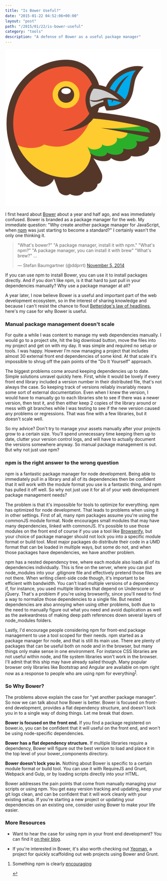 ```yaml
---
title: "Is Bower Useful?"
date: "2015-01-22 04:52:06+00:00"
layout: "post"
path: "/2015/01/22/is-bower-useful"
category: "tools"
description: "A defense of Bower as a useful package manager"
---
```




![bower logo](/posts/images/bower-1.png)

I first heard about [Bower][bower] about a year and half ago, and was immediately confused.  Bower is branded as a package manager for the web.  My immediate question: "Why create another package manager for JavaScript, when [npm][npm] was just starting to become a standard?"  I certainly wasn't the only one thinking it.

<div>
<blockquote class="twitter-tweet" lang="en"><p>&quot;What&#39;s bower?&quot;&#10;&quot;A package manager, install it with npm.&quot;&#10;&quot;What&#39;s npm?&quot;&#10;&quot;A package manager, you can install it with brew&quot;&#10;&quot;What&#39;s brew?&quot;&#10;...</p>&mdash; Stefan Baumgartner (@ddprrt) <a href="https://twitter.com/ddprrt/status/529909875347030016">November 5, 2014</a></blockquote>
</div>

If you can use npm to install Bower, you can use it to install packages directly.  And if you don't like npm, is it that hard to just pull in your dependencies manually?  Why use a package manager at all?

A year later, I now believe Bower is a useful and important part of the web development ecosystem, so in the interest of sharing knowledge and because I can't resist the chance to flout [Betteridge's law of headlines][betterlaw], here's my case for why Bower is useful.

### Manual package management doesn't scale

For quite a while I was content to manage my web dependencies manually.  I would go to a project site, hit the big download button, move the files into my project and get on with my day.  It was simple and required no setup or tools.  I was happy.  However I'm now managing a project that includes almost 30 external front end dependencies of some kind.  At that scale it's impossible to shrug off the pain points of the "Do It Yourself" approach.

The biggest problems come around keeping dependencies up to date. Simple solutions unravel quickly here.  First, while it would be lovely if every front end library included a version number in their distributed file, that's not always the case.  So keeping track of versions reliably invariably means some sort of external documentation.  Even when I knew the version, I would have to manually go to each libraries site to see if there was a newer version, then test it, and then either keep 2 copies of the library around or mess with git branches while I was testing to see if the new version caused any problems or regressions.  That was fine with a few libraries, but it doesn't scale well.

So my advice?  Don't try to manage your assets manually after your projects grow to a certain size.  You'll spend unnecessary time keeping them up to date, clutter your version control logs, and will have to actually document the versions somewhere anyway.  So manual package management is out.  But why not just use npm?

### npm is the right answer to the wrong question

npm is a fantastic package manager for node development.  Being able to immediately pull in a library and all of its dependencies then be confident that it will work with the module format you use is a fantastic thing, and npm has pulled it off well.  So why not just use it for all of your web development package management needs?

The problem is that it's impossible for tools to optimize for everything. npm has optimized for node development.  That leads to problems when using it in other settings.  First of all, many npm packages assume you're using the commonJS module format.  Node encourages small modules that may have many dependencies, linked with commonJS.  It's possible to use those modules on the front end of course if you use a tool like [Browserify][browserify], but your choice of package manager should not lock you into a specific module format or build tool.  Most major packages do distribute their code in a UMD format that can be loaded in multiple ways, but some do not, and when those packages have dependencies, we have another problem.

npm has a nested dependency tree, where each module also loads all of its dependencies individually.  This is fine on the server, where you can put node_modules into your .gitignore file and effectively pretend those files are not there.  When writing client-side code though, it's important to be efficient with bandwidth.  You can't load multiple versions of a dependency if, for instance, you used multiple libraries that depend on Underscore or jQuery.  That's a problem if you're using browserify, since you'll need to find a way to normalize those dependencies to a single file.  But nested dependencies are also annoying when using other problems, both due to the need to manually figure out what you need and avoid duplication as well as the awkwardness of making deep path references down several layers of node_modules folders.

Lastly, I'd encourage people considering npm for front-end package management to use a tool scoped for their needs. npm started as a package manager for node, and that is still its main use.  There are plenty of packages that can be useful both on node and in the browser, but many things only make sense in one environment.  For instance CSS libraries are not useful within node, and file system libraries won't work in the browser.  I'll admit that this ship may have already sailed though. Many popular browser only libraries like Bootstrap and Angular are available on npm right now as a response to people who are using npm for everything<sup id="fnref:1">[1](#fn:1)</sup>.

### So Why Bower?

The problems above explain the case for "yet another package manager".  So now we can talk about how Bower is better.  Bower is focused on front-end development, provides a flat dependency structure, and doesn't lock you in to a single way of doing things.  Let me break that down.

**Bower is focused on the front end.**  If you find a package registered on bower.io, you can be confident that it will useful on the front end, and won't be using node-specific dependencies.

**Bower has a flat dependency structure.**  If multiple libraries require a dependency, Bower will figure out the best version to load and place it in the top level of your bower_components directory.

**Bower doesn't lock you in.** Nothing about Bower is specific to a certain module format or build tool.  You can use it with RequireJS and Grunt, Webpack and Gulp, or by loading scripts directly into your HTML.

Bower addresses the pain points that come from manually managing your scripts or using npm.  You get easy version tracking and updating, keep your git logs clean, and can be confident that it will work cleanly with your existing setup.  If you're starting a new project or updating your dependencies on an existing one, consider using Bower to make your life easier.

### More Resources

- Want to hear the case for using npm in your front end development? You can find it [on their blog][npmblog].

- If you're interested in Bower, it's also worth checking out [Yeoman][yeoman], a project for quickly scaffolding out web projects using Bower and Grunt.

<div class="footnotes">
<ol>
    <li class="footnote" id="fn:1">
        <p>
        Something npm is clearly <a href="http://blog.npmjs.org/post/101775448305/npm-and-front-end-packaging">encouraging</a>
        </p>
        <a href="#fnref:1" title="return to article"> ↩</a></p>
    </li>
</ol>
</div>



[bower]: http://bower.io/
[betterlaw]: http://en.wikipedia.org/wiki/Betteridge%27s_law_of_headlines
[npm]: https://www.npmjs.com/
[browserify]: http://browserify.org/
[marionette]: http://benmccormick.org/marionette-explained/
[npmblog]: http://blog.npmjs.org/post/101775448305/npm-and-front-end-packaging
[yeoman]: http://yeoman.io/
